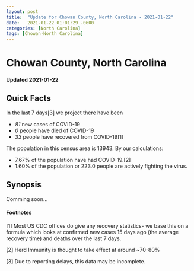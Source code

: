 ```yaml
---
layout: post
title:  "Update for Chowan County, North Carolina - 2021-01-22"
date:   2021-01-22 01:01:29 -0600
categories: [North Carolina]
tags: [Chowan-North Carolina]
---
```


# Chowan County, North Carolina
#### Updated 2021-01-22

## Quick Facts

In the last 7 days[3] we project there have been
- *81* new cases of COVID-19
- *0* people have died of COVID-19
- *33* people have recovered from COVID-19[1]

The population in this census area is 13943. By our calculations:
- 7.67% of the population have had COVID-19.[2]
- 1.60% of the population or 223.0 people are actively fighting the virus.

## Synopsis

Comming soon...


#### Footnotes

[1] Most US CDC offices do give any recovery statistics- we base this on a formula which looks at confirmed new cases
15 days ago (the average recovery time) and deaths over the last 7 days.

[2] Herd Immunity is thought to take effect at around ~70-80%

[3] Due to reporting delays, this data may be incomplete.
 
    